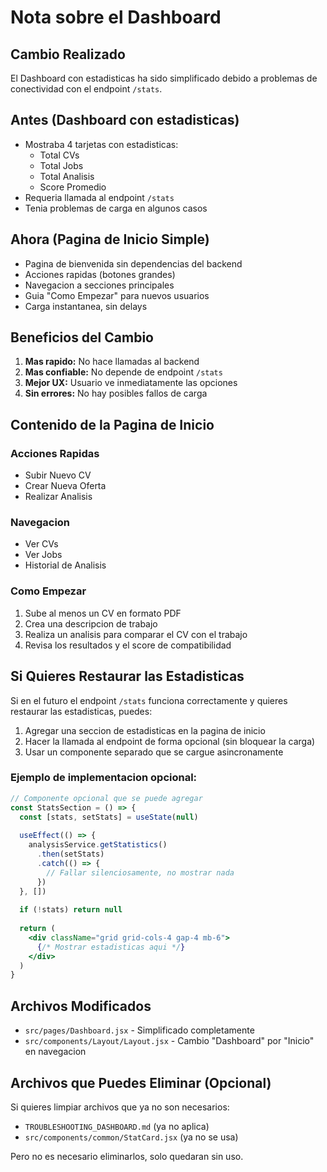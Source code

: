 # Nota sobre el Dashboard

## Cambio Realizado

El Dashboard con estadisticas ha sido simplificado debido a problemas de conectividad con el endpoint `/stats`.

## Antes (Dashboard con estadisticas)

- Mostraba 4 tarjetas con estadisticas:
  - Total CVs
  - Total Jobs
  - Total Analisis
  - Score Promedio
- Requeria llamada al endpoint `/stats`
- Tenia problemas de carga en algunos casos

## Ahora (Pagina de Inicio Simple)

- Pagina de bienvenida sin dependencias del backend
- Acciones rapidas (botones grandes)
- Navegacion a secciones principales
- Guia "Como Empezar" para nuevos usuarios
- Carga instantanea, sin delays

## Beneficios del Cambio

1. **Mas rapido:** No hace llamadas al backend
2. **Mas confiable:** No depende de endpoint `/stats`
3. **Mejor UX:** Usuario ve inmediatamente las opciones
4. **Sin errores:** No hay posibles fallos de carga

## Contenido de la Pagina de Inicio

### Acciones Rapidas
- Subir Nuevo CV
- Crear Nueva Oferta
- Realizar Analisis

### Navegacion
- Ver CVs
- Ver Jobs
- Historial de Analisis

### Como Empezar
1. Sube al menos un CV en formato PDF
2. Crea una descripcion de trabajo
3. Realiza un analisis para comparar el CV con el trabajo
4. Revisa los resultados y el score de compatibilidad

## Si Quieres Restaurar las Estadisticas

Si en el futuro el endpoint `/stats` funciona correctamente y quieres restaurar las estadisticas, puedes:

1. Agregar una seccion de estadisticas en la pagina de inicio
2. Hacer la llamada al endpoint de forma opcional (sin bloquear la carga)
3. Usar un componente separado que se cargue asincronamente

### Ejemplo de implementacion opcional:

```jsx
// Componente opcional que se puede agregar
const StatsSection = () => {
  const [stats, setStats] = useState(null)
  
  useEffect(() => {
    analysisService.getStatistics()
      .then(setStats)
      .catch(() => {
        // Fallar silenciosamente, no mostrar nada
      })
  }, [])
  
  if (!stats) return null
  
  return (
    <div className="grid grid-cols-4 gap-4 mb-6">
      {/* Mostrar estadisticas aqui */}
    </div>
  )
}
```

## Archivos Modificados

- `src/pages/Dashboard.jsx` - Simplificado completamente
- `src/components/Layout/Layout.jsx` - Cambio "Dashboard" por "Inicio" en navegacion

## Archivos que Puedes Eliminar (Opcional)

Si quieres limpiar archivos que ya no son necesarios:
- `TROUBLESHOOTING_DASHBOARD.md` (ya no aplica)
- `src/components/common/StatCard.jsx` (ya no se usa)

Pero no es necesario eliminarlos, solo quedaran sin uso.

